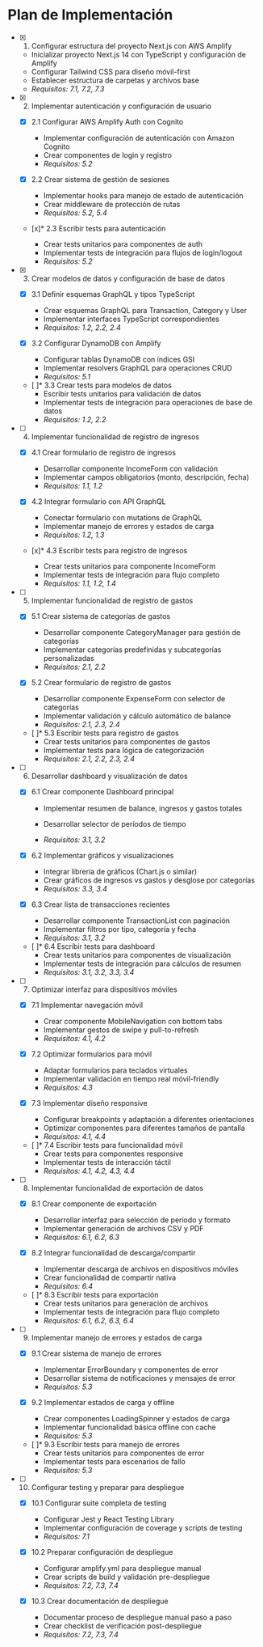 # Plan de Implementación

- [x] 1. Configurar estructura del proyecto Next.js con AWS Amplify





  - Inicializar proyecto Next.js 14 con TypeScript y configuración de Amplify
  - Configurar Tailwind CSS para diseño móvil-first
  - Establecer estructura de carpetas y archivos base
  - _Requisitos: 7.1, 7.2, 7.3_


- [x] 2. Implementar autenticación y configuración de usuario



  - [x] 2.1 Configurar AWS Amplify Auth con Cognito

    - Implementar configuración de autenticación con Amazon Cognito
    - Crear componentes de login y registro
    - _Requisitos: 5.2_
  
  - [x] 2.2 Crear sistema de gestión de sesiones

    - Implementar hooks para manejo de estado de autenticación
    - Crear middleware de protección de rutas
    - _Requisitos: 5.2, 5.4_
  
  - [x]* 2.3 Escribir tests para autenticación

    - Crear tests unitarios para componentes de auth
    - Implementar tests de integración para flujos de login/logout
    - _Requisitos: 5.2_

- [x] 3. Crear modelos de datos y configuración de base de datos



  - [x] 3.1 Definir esquemas GraphQL y tipos TypeScript

    - Crear esquemas GraphQL para Transaction, Category y User
    - Implementar interfaces TypeScript correspondientes
    - _Requisitos: 1.2, 2.2, 2.4_
  
  - [x] 3.2 Configurar DynamoDB con Amplify

    - Configurar tablas DynamoDB con índices GSI
    - Implementar resolvers GraphQL para operaciones CRUD
    - _Requisitos: 5.1_
  

  - [ ]* 3.3 Crear tests para modelos de datos
    - Escribir tests unitarios para validación de datos
    - Implementar tests de integración para operaciones de base de datos
    - _Requisitos: 1.2, 2.2_

- [ ] 4. Implementar funcionalidad de registro de ingresos
  - [x] 4.1 Crear formulario de registro de ingresos



    - Desarrollar componente IncomeForm con validación
    - Implementar campos obligatorios (monto, descripción, fecha)
    - _Requisitos: 1.1, 1.2_
  
  - [x] 4.2 Integrar formulario con API GraphQL



    - Conectar formulario con mutations de GraphQL
    - Implementar manejo de errores y estados de carga
    - _Requisitos: 1.2, 1.3_
  
  - [x]* 4.3 Escribir tests para registro de ingresos



    - Crear tests unitarios para componente IncomeForm
    - Implementar tests de integración para flujo completo
    - _Requisitos: 1.1, 1.2, 1.4_

- [ ] 5. Implementar funcionalidad de registro de gastos
  - [x] 5.1 Crear sistema de categorías de gastos



    - Desarrollar componente CategoryManager para gestión de categorías
    - Implementar categorías predefinidas y subcategorías personalizadas
    - _Requisitos: 2.1, 2.2_
  
  - [x] 5.2 Crear formulario de registro de gastos




    - Desarrollar componente ExpenseForm con selector de categorías
    - Implementar validación y cálculo automático de balance
    - _Requisitos: 2.1, 2.3, 2.4_
  
  - [ ]* 5.3 Escribir tests para registro de gastos
    - Crear tests unitarios para componentes de gastos
    - Implementar tests para lógica de categorización
    - _Requisitos: 2.1, 2.2, 2.3, 2.4_

- [ ] 6. Desarrollar dashboard y visualización de datos
  - [x] 6.1 Crear componente Dashboard principal




    - Implementar resumen de balance, ingresos y gastos totales




    - Desarrollar selector de períodos de tiempo




    - _Requisitos: 3.1, 3.2_
  
  - [x] 6.2 Implementar gráficos y visualizaciones

    - Integrar librería de gráficos (Chart.js o similar)
    - Crear gráficos de ingresos vs gastos y desglose por categorías
    - _Requisitos: 3.3, 3.4_
  
  - [x] 6.3 Crear lista de transacciones recientes


    - Desarrollar componente TransactionList con paginación
    - Implementar filtros por tipo, categoría y fecha
    - _Requisitos: 3.1, 3.2_
  
  - [ ]* 6.4 Escribir tests para dashboard
    - Crear tests unitarios para componentes de visualización
    - Implementar tests de integración para cálculos de resumen
    - _Requisitos: 3.1, 3.2, 3.3, 3.4_

- [ ] 7. Optimizar interfaz para dispositivos móviles
  - [x] 7.1 Implementar navegación móvil



    - Crear componente MobileNavigation con bottom tabs
    - Implementar gestos de swipe y pull-to-refresh
    - _Requisitos: 4.1, 4.2_
  
  - [x] 7.2 Optimizar formularios para móvil


    - Adaptar formularios para teclados virtuales
    - Implementar validación en tiempo real móvil-friendly
    - _Requisitos: 4.3_
  
  - [x] 7.3 Implementar diseño responsive




    - Configurar breakpoints y adaptación a diferentes orientaciones
    - Optimizar componentes para diferentes tamaños de pantalla
    - _Requisitos: 4.1, 4.4_
  
  - [ ]* 7.4 Escribir tests para funcionalidad móvil
    - Crear tests para componentes responsive
    - Implementar tests de interacción táctil
    - _Requisitos: 4.1, 4.2, 4.3, 4.4_

- [ ] 8. Implementar funcionalidad de exportación de datos
  - [x] 8.1 Crear componente de exportación


    - Desarrollar interfaz para selección de período y formato
    - Implementar generación de archivos CSV y PDF
    - _Requisitos: 6.1, 6.2, 6.3_
  
  - [x] 8.2 Integrar funcionalidad de descarga/compartir




    - Implementar descarga de archivos en dispositivos móviles
    - Crear funcionalidad de compartir nativa
    - _Requisitos: 6.4_
  
  - [ ]* 8.3 Escribir tests para exportación
    - Crear tests unitarios para generación de archivos
    - Implementar tests de integración para flujo completo
    - _Requisitos: 6.1, 6.2, 6.3, 6.4_

- [ ] 9. Implementar manejo de errores y estados de carga
  - [x] 9.1 Crear sistema de manejo de errores


    - Implementar ErrorBoundary y componentes de error
    - Desarrollar sistema de notificaciones y mensajes de error
    - _Requisitos: 5.3_
  


  - [x] 9.2 Implementar estados de carga y offline



    - Crear componentes LoadingSpinner y estados de carga
    - Implementar funcionalidad básica offline con cache
    - _Requisitos: 5.3_
  
  - [ ]* 9.3 Escribir tests para manejo de errores
    - Crear tests unitarios para componentes de error
    - Implementar tests para escenarios de fallo
    - _Requisitos: 5.3_

- [ ] 10. Configurar testing y preparar para despliegue
  - [x] 10.1 Configurar suite completa de testing





    - Configurar Jest y React Testing Library
    - Implementar configuración de coverage y scripts de testing
    - _Requisitos: 7.1_


  
  - [x] 10.2 Preparar configuración de despliegue


    - Configurar amplify.yml para despliegue manual
    - Crear scripts de build y validación pre-despliegue
    - _Requisitos: 7.2, 7.3, 7.4_
  
  - [x] 10.3 Crear documentación de despliegue


    - Documentar proceso de despliegue manual paso a paso
    - Crear checklist de verificación post-despliegue
    - _Requisitos: 7.2, 7.3, 7.4_